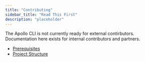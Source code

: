 ```yaml
---
title: "Contributing"
sidebar_title: "Read This First"
description: "placeholder"
---
```


The Apollo CLI is not currently ready for external contirbutors. Documentation here
exists for internal contributors and partners.

- [Prerequisites](./prerequisites)
- [Project Structure](./project-structure)
